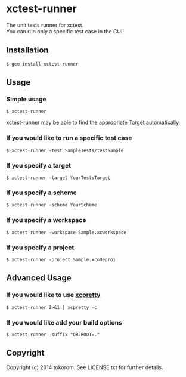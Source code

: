 xctest-runner
===================

The unit tests runner for xctest.  
You can run only a specific test case in the CUI!

## Installation

```shell
$ gem install xctest-runner
```

## Usage

### Simple usage

```shell
$ xctest-runner
```

xctest-runner may be able to find the appropriate Target automatically.

### If you would like to run a specific test case

```shell
$ xctest-runner -test SampleTests/testSample
```

### If you specify a target

```shell
$ xctest-runner -target YourTestsTarget
```

### If you specify a scheme

```shell
$ xctest-runner -scheme YourScheme
```

### If you specify a workspace

```shell
$ xctest-runner -workspace Sample.xcworkspace
```

### If you specify a project

```shell
$ xctest-runner -project Sample.xcodeproj
```

## Advanced Usage

### If you would like to use [xcpretty](https://github.com/mneorr/XCPretty)

```shell
$ xctest-runner 2>&1 | xcpretty -c
```

### If you would like add your build options

```shell
$ xctest-runner -suffix "OBJROOT=."
```

## Copyright

Copyright (c) 2014 tokorom. See LICENSE.txt for
further details.

